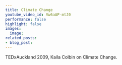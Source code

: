 ```yaml
---
title: Climate Change
youtube_video_id: Vw6aAP-mtJ0
performance: false
highlight: false
images:
  image: 
related_posts:
- blog_post: 
---
```


TEDxAuckland 2009, Kaila Colbin on Climate Change.